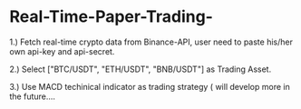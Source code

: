 # Real-Time-Paper-Trading-

1.) Fetch real-time crypto data from Binance-API, user need to paste his/her own api-key and api-secret. 

2.) Select ["BTC/USDT", "ETH/USDT", "BNB/USDT"] as Trading Asset.

3.) Use MACD techinical indicator as trading strategy ( will develop more in the future....  

